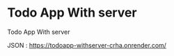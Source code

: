 # Todo App With server  <br>
Todo App With server  <br>

JSON : https://todoapp-withserver-crha.onrender.com/
